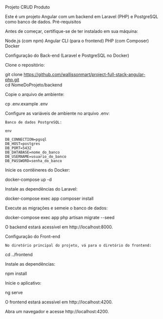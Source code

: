 Projeto CRUD Produto

Este é um projeto Angular com um backend em Laravel (PHP) e PostgreSQL como banco de dados.
Pré-requisitos

Antes de começar, certifique-se de ter instalado em sua máquina:

Node.js (com npm)
Angular CLI (para o frontend)
PHP (com Composer)
Docker

Configuração do Back-end (Laravel e PostgreSQL no Docker)

Clone o repositório:

git clone https://github.com/wallissonmart/project-full-stack-angular-php.git  
cd NomeDoProjeto/backend

Copie o arquivo de ambiente:

cp .env.example .env

Configure as variáveis de ambiente no arquivo .env:

    Banco de dados PostgreSQL:

    env

    DB_CONNECTION=pgsql
    DB_HOST=postgres
    DB_PORT=5432
    DB_DATABASE=nome_do_banco
    DB_USERNAME=usuario_do_banco
    DB_PASSWORD=senha_do_banco

Inicie os contêineres do Docker:

docker-compose up -d

Instale as dependências do Laravel:

docker-compose exec app composer install

Execute as migrações e semeie o banco de dados:

docker-compose exec app php artisan migrate --seed

O backend estará acessível em http://localhost:8000.

Configuração do Front-end

    No diretório principal do projeto, vá para o diretório do frontend:

cd ../frontend

Instale as dependências:

npm install

Inicie o aplicativo:

ng serve

O frontend estará acessível em http://localhost:4200.

Abra um navegador e acesse http://localhost:4200.
